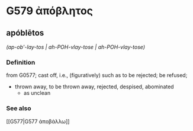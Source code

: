 # G579 ἀπόβλητος

## apóblētos

_(ap-ob'-lay-tos | ah-POH-vlay-tose | ah-POH-vlay-tose)_

### Definition

from G0577; cast off, i.e., (figuratively) such as to be rejected; be refused; 

- thrown away, to be thrown away, rejected, despised, abominated
  - as unclean

### See also

[[G577|G577 ἀποβάλλω]]
